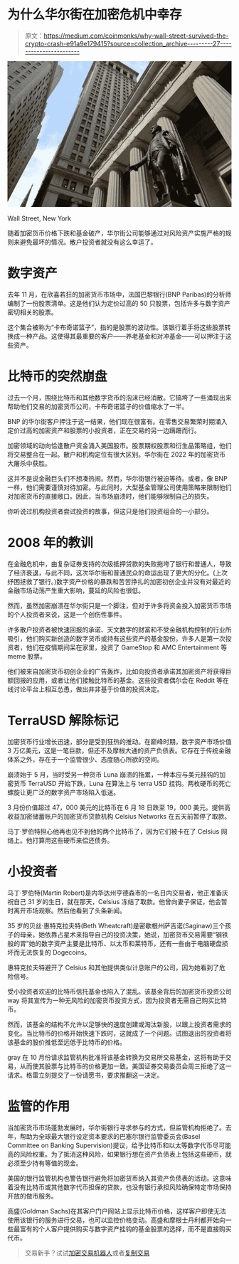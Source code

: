 # 为什么华尔街在加密危机中幸存

> 原文：<https://medium.com/coinmonks/why-wall-street-survived-the-crypto-crash-e91a9e179415?source=collection_archive---------27----------------------->

![](img/53a8eb36796d4dc887f72e6290211cba.png)

Wall Street, New York

随着加密货币价格下跌和基金破产，华尔街公司能够通过对风险资产实施严格的规则来避免最坏的情况。散户投资者就没有这么幸运了。

# 数字资产

去年 11 月，在欣喜若狂的加密货币市场中，法国巴黎银行(BNP Paribas)的分析师编制了一份股票清单。这是他们认为定价过高的 50 只股票，包括许多与数字资产密切相关的股票。

这个集合被称为“卡布奇诺篮子”，指的是股票的波动性。该银行着手将这些股票转换成一种产品。这使得其最重要的客户——养老基金和对冲基金——可以押注于这些资产。

# 比特币的突然崩盘

过去一个月，围绕比特币和其他数字货币的泡沫已经消散。它搞垮了一些涌现出来帮助他们交易的加密货币公司，卡布奇诺篮子的价值缩水了一半。

BNP 的华尔街客户押注于这一结果，他们现在很富有。在零售交易繁荣时期涌入定价过高的加密资产和股票的小投资者，正在交易的另一边蹒跚而行。

加密领域的动向恰逢散户资金涌入美国股市。股票期权股票和衍生品策略组，他们将交易整合在一起。散户和机构定位有很大区别。华尔街在 2022 年的加密货币大屠杀中获胜。

这并不是说金融巨头们不想凑热闹。然而，华尔街银行被迫等待。或者，像 BNP 一样，他们需要谨慎对待加密。与此同时，大型基金管理公司使用策略来限制他们对加密货币的直接敞口。因此，当市场崩溃时，他们能够限制自己的损失。

你听说过机构投资者尝试投资的故事，但这只是他们投资组合的一小部分。

# 2008 年的教训

在金融危机中，由复杂证券支持的次级抵押贷款的失败拖垮了银行和普通人，导致了经济衰退，与此不同，这次华尔街和普通民众的命运出现了更大的分化。(上次纾困拯救了银行。)数字资产价格的暴跌和苦苦挣扎的加密初创企业并没有对最近的金融市场动荡产生重大影响，蔓延的风险也很低。

然而，虽然加密崩溃在华尔街只是一个脚注，但对于许多将资金投入加密货币市场的个人投资者来说，这是一个创伤性事件。

许多散户投资者被快速回报的承诺、天文数字的财富和不受金融机构控制的行业所吸引，他们购买新创造的数字货币或持有这些资产的基金股份。许多人是第一次投资者，他们在疫情期间呆在家里，投资了 GameStop 和 AMC Entertainment 等 meme 股票。

他们被来自加密货币初创企业的广告轰炸，比如向投资者承诺其加密资产将获得巨额回报的应用，或者让他们接触比特币的基金。这些投资者偶尔会在 Reddit 等在线讨论平台上相互怂恿，做出并非基于价值的投资决定。

# TerraUSD 解除标记

加密货币行业增长迅速，部分是受到狂热的推动。在巅峰时期，数字资产市场价值 3 万亿美元，这是一笔巨款，但还不及摩根大通的资产负债表。它存在于传统金融体系之外，存在于一个监管很少、态度随心所欲的空间。

崩溃始于 5 月，当时受另一种货币 Luna 崩溃的拖累，一种本应与美元挂钩的加密货币 TerraUSD 开始下跌，Luna 在算法上与 terra USD 挂钩。两枚硬币的死亡螺旋让更广泛的数字资产市场陷入低迷。

3 月份价值超过 47，000 美元的比特币在 6 月 18 日跌至 19，000 美元。提供高收益加密储蓄账户的加密货币贷款机构 Celsius Networks 在五天前暂停了取款。

马丁·罗伯特担心他再也见不到他的两个比特币了，因为它们被卡在了 Celsius 网络上。他打算用这些硬币来偿还债务。

# 小投资者

马丁·罗伯特(Martin Robert)是内华达州亨德森市的一名日内交易者，他正准备庆祝自己 31 岁的生日，就在那天，Celsius 冻结了取款。他曾向妻子保证，他会暂时离开市场观察。然后他看到了头条新闻。

35 岁的贝丝·惠特克拉夫特(Beth Wheatcraft)是密歇根州萨吉诺(Saginaw)三个孩子的母亲，她依靠占星术来指导自己的投资决策，她说，加密货币交易需要“钢铁般的胃”她的数字资产主要是比特币、以太币和莱特币，还有一些由于电脑硬盘损坏而无法恢复的 Dogecoins。

惠特克拉夫特避开了 Celsius 和其他提供类似计息账户的公司，因为她看到了危险信号。

受小投资者欢迎的比特币信托基金也陷入了混乱。该基金背后的加密货币投资公司 way 将其宣传为一种无风险的加密货币投资方式，因为投资者无需自己购买比特币。

然而，该基金的结构不允许以足够快的速度创建或淘汰新股，以跟上投资者需求的变化。当比特币的价格开始快速下跌时，这就成了一个问题。试图退出的投资者将该基金的股价推低至远低于比特币的价格。

gray 在 10 月份请求监管机构批准将该基金转换为交易所交易基金，这将有助于交易，从而使其股票与比特币的价格更加一致。美国证券交易委员会周三拒绝了这一请求。格雷立刻提交了一份请愿书，要求推翻这一决定。

# 监管的作用

当加密货币市场蓬勃发展时，华尔街银行寻求参与的方式，但监管机构拒绝了。去年，帮助为全球最大银行设定资本要求的巴塞尔银行监管委员会(Basel Committee on Banking Supervision)提议，给予比特币和以太等数字代币尽可能高的风险权重。为了抵消这种风险，如果银行想在资产负债表上包括这些硬币，就必须至少持有等值的现金。

美国的银行监管机构也警告银行避免将加密货币纳入其资产负债表的活动。这意味着没有比特币或其他数字代币担保的贷款，也没有银行承担风险确保特定市场保持开放的做市服务。

高盛(Goldman Sachs)在其客户门户网站上显示比特币价格，这样客户即使无法使用该银行的服务进行交易，也可以监控价格变动。高盛和摩根士丹利都开始向一些最富有的个人客户提供购买与数字资产挂钩的基金股票的选择，而不是直接购买代币。

> 交易新手？试试[加密交易机器人](/coinmonks/crypto-trading-bot-c2ffce8acb2a)或者[复制交易](/coinmonks/top-10-crypto-copy-trading-platforms-for-beginners-d0c37c7d698c)